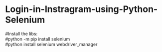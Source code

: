 # Login-in-Instragram-using-Python-Selenium

#Install the libs:<br>
#python -m pip install selenium<br>
#python install selenium webdriver_manager<br>

